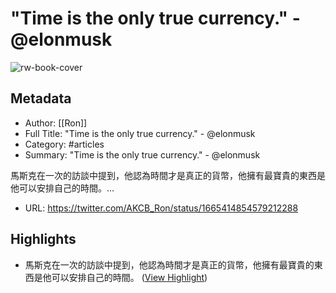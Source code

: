# "Time is the only true currency."  - @elonmusk

![rw-book-cover](https://readwise-assets.s3.amazonaws.com/media/uploaded_book_covers/profile_101759/o1LorRVw.jpg)

## Metadata
- Author: [[Ron]]
- Full Title: "Time is the only true currency."  - @elonmusk
- Category: #articles
- Summary: "Time is the only true currency."  - @elonmusk 

馬斯克在一次的訪談中提到，他認為時間才是真正的貨幣，他擁有最寶貴的東西是他可以安排自己的時間。…
- URL: https://twitter.com/AKCB_Ron/status/1665414854579212288

## Highlights
- 馬斯克在一次的訪談中提到，他認為時間才是真正的貨幣，他擁有最寶貴的東西是他可以安排自己的時間。 ([View Highlight](https://read.readwise.io/read/01h24vb3p4w5xzyyjyepg95c50))

